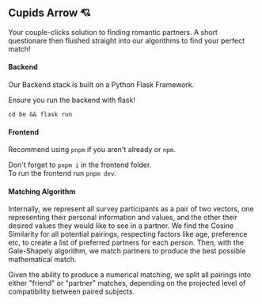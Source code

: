 ## Cupids Arrow 💘

Your couple-clicks solution to finding romantic partners. A short questionare then flushed straight into our algorithms to find your perfect match!

#### Backend

Our Backend stack is built on a Python Flask Framework.

Ensure you run the backend with flask!

```cd be && flask run ```



#### Frontend
Recommend using `pnpm` if you aren't already or `npm`.

Don't forget to `pnpm i` in the frontend folder.<br>
To run the frontend run `pnpm dev`.

#### Matching Algorithm

Internally, we represent all survey participants as a pair of two vectors, one representing their personal information and values, and the other their desired values they would like to see in a partner.
We find the Cosine Similarity for all potential pairings, respecting factors like age, preference etc, to create a list of preferred partners for each person. Then, with the Gale-Shapely algorithm, we match partners
to produce the best possible mathematical match.

Given the ability to produce a numerical matching, we split all pairings into either "friend" or "partner" matches, depending on the projected level of compatibility between paired subjects. 
